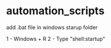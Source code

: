 # automation_scripts

add .bat file in windows starup folder<br>

1 - Windows + R
2 - Type "shell:startup"
